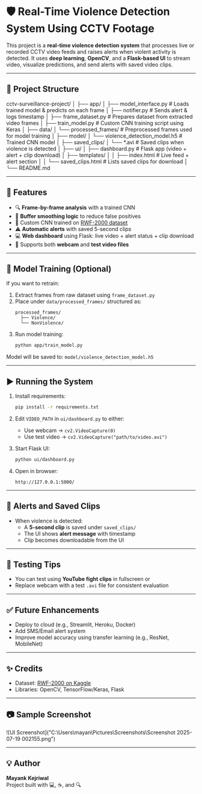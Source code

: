 # 🛡️ Real-Time Violence Detection System Using CCTV Footage

This project is a **real-time violence detection system** that processes live or recorded CCTV video feeds and raises alerts when violent activity is detected. It uses **deep learning**, **OpenCV**, and a **Flask-based UI** to stream video, visualize predictions, and send alerts with saved video clips.

---

## 📁 Project Structure

cctv-surveillance-project/
│
├── app/
│ ├── model_interface.py # Loads trained model & predicts on each frame
│ ├── notifier.py # Sends alert & logs timestamp
│ ├── frame_dataset.py # Prepares dataset from extracted video frames
│ ├── train_model.py # Custom CNN training script using Keras
│
├── data/
│ └── processed_frames/ # Preprocessed frames used for model training
│
├── model/
│ └── violence_detection_model.h5 # Trained CNN model
│
├── saved_clips/
│ └── *.avi # Saved clips when violence is detected
│
├── ui/
│ ├── dashboard.py # Flask app (video + alert + clip download)
│ ├── templates/
│ │ ├── index.html # Live feed + alert section
│ │ └── saved_clips.html # Lists saved clips for download
│
└── README.md


---

## 🚀 Features

- 🔍 **Frame-by-frame analysis** with a trained CNN
- 🎯 **Buffer smoothing logic** to reduce false positives
- 🧠 Custom CNN trained on [RWF-2000 dataset](https://www.kaggle.com/datasets/mohamedhanyyy/rwf-2000-real-world-violence-dataset)
- ⚠️ **Automatic alerts** with saved 5-second clips
- 💻 **Web dashboard** using Flask: live video + alert status + clip download
- 📼 Supports both **webcam** and **test video files**

---

## 🧠 Model Training (Optional)

If you want to retrain:

1. Extract frames from raw dataset using `frame_dataset.py`
2. Place under `data/processed_frames/` structured as:
    ```
    processed_frames/
      ├── Violence/
      └── NonViolence/
    ```
3. Run model training:
    ```bash
    python app/train_model.py
    ```

Model will be saved to: `model/violence_detection_model.h5`

---

## ▶️ Running the System

1. Install requirements:
    ```bash
    pip install -r requirements.txt
    ```

2. Edit `VIDEO_PATH` in `ui/dashboard.py` to either:
    - Use webcam → `cv2.VideoCapture(0)`
    - Use test video → `cv2.VideoCapture("path/to/video.avi")`

3. Start Flask UI:
    ```bash
    python ui/dashboard.py
    ```

4. Open in browser:
    ```
    http://127.0.0.1:5000/
    ```

---

## 📩 Alerts and Saved Clips

- When violence is detected:
  - A **5-second clip** is saved under `saved_clips/`
  - The UI shows **alert message** with timestamp
  - Clip becomes downloadable from the UI

---

## 🧪 Testing Tips

- You can test using **YouTube fight clips** in fullscreen or
- Replace webcam with a test `.avi` file for consistent evaluation

---

## ✅ Future Enhancements

- Deploy to cloud (e.g., Streamlit, Heroku, Docker)
- Add SMS/Email alert system
- Improve model accuracy using transfer learning (e.g., ResNet, MobileNet)

---

## ✨ Credits

- Dataset: [RWF-2000 on Kaggle](https://www.kaggle.com/datasets/mohamedhanyyy/rwf-2000-real-world-violence-dataset)
- Libraries: OpenCV, TensorFlow/Keras, Flask

---

## 📷 Sample Screenshot

![UI Screenshot]("C:\Users\mayan\Pictures\Screenshots\Screenshot 2025-07-19 002155.png") <!-- Add one if you want -->

---

## 💡 Author

**Mayank Kejriwal**  
Project built with 💻, ☕, and 🔍
